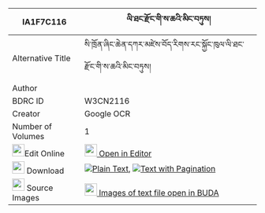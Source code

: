 |IA1F7C116|ལི་ཐང་རྫོང་གི་ས་ཆའི་མིང་བཏུས། 
| --- | --- 
|Alternative Title |སི་ཁྲོན་ཞིང་ཆེན་དཀར་མཛེས་བོད་རིགས་རང་སྐྱོང་ཁུལ་ལི་ཐང་རྫོང་གི་ས་ཆའི་མིང་བཏུས།
|Author | 
|BDRC ID | W3CN2116
|Creator | Google OCR
|Number of Volumes| 1
|<img width="25" src="https://img.icons8.com/color/25/000000/edit-property.png">Edit Online| [<img width="25" src="https://avatars.githubusercontent.com/u/45091458?s=200&v=4"> Open in Editor](http://editor.openpecha.org/IA1F7C116)
|<img width="25" src="https://img.icons8.com/fluent/48/000000/download-2.png"/>  Download | [![](https://img.icons8.com/color/20/000000/txt.png)Plain Text](https://github.com/Openpecha/IA1F7C116/releases/download/v1/litang_dzong_gi_sacha_i_ming_t_plain_IA1F7C116.zip), [![](https://img.icons8.com/color/20/000000/txt.png)Text with Pagination](https://github.com/Openpecha/IA1F7C116/releases/download/v1/litang_dzong_gi_sacha_i_ming_t_pages_IA1F7C116.zip)
|<img width="25" src="https://img.icons8.com/plasticine/100/000000/pictures-folder.png"/>  Source Images | [<img width="25" src="https://library.bdrc.io/icons/BUDA-small.svg"> Images of text file open in BUDA](https://library.bdrc.io/show/bdr:W3CN2116)